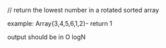 // return the lowest number in a rotated sorted array 

example: Array{3,4,5,6,1,2}- return 1

output should be in O logN